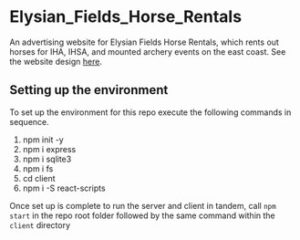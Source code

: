 # Elysian_Fields_Horse_Rentals
An advertising website for Elysian Fields Horse Rentals, which rents out horses for IHA, IHSA, and mounted archery events on the east coast. See the website design [here](https://www.figma.com/file/ZW4fp06gHpwpXkLj7kfMfv/Elysian-Fields-Horse-Rentals?type=design&node-id=0-1&mode=design&t=zwPdMDH2UvxYfegL-0).

## Setting up the environment
To set up the environment for this repo execute the following commands in sequence.
1. npm init -y
2. npm i express
3. npm i sqlite3
4. npm i fs
5. cd client
6. npm i -S react-scripts

Once set up is complete to run the server and client in tandem, call `npm start` in the repo root folder followed by the same command within the `client` directory